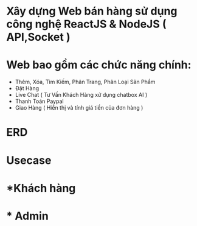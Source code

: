 # Xây dựng Web bán hàng sử dụng công nghệ ReactJS & NodeJS ( API,Socket )

# Web bao gồm các chức năng chính:
- Thêm, Xóa, Tìm Kiếm, Phân Trang, Phân Loại Sản Phẩm
- Đặt Hàng
- Live Chat ( Tư Vấn Khách Hàng xử dụng chatbox AI )
- Thanh Toán Paypal
- Giao Hàng ( Hiển thị và tính giá tiền của đơn hàng )


# ERD


# Usecase

# *Khách hàng

# * Admin